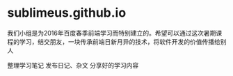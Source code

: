 # sublimeus.github.io

我们小组是为2016年百度春季前端学习而特别建立的。希望可以通过这次暑期课程的学习，结交朋友，一块传承前端日新月异的技术，将软件开发的价值传播给别人

整理学习笔记
发布日记、杂文
分享好的学习内容
